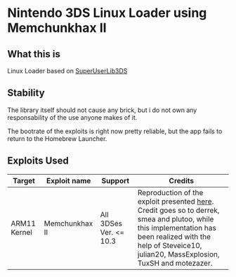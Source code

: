 # Nintendo 3DS Linux Loader using Memchunkhax II

## What this is

Linux Loader based on [SuperUserLib3DS](https://github.com/delebile/SuperUserLib3DS)

## Stability

The library itself should not cause any brick, but i do not own any responsability of the use anyone makes of it.

The bootrate of the exploits is right now pretty reliable, but the app fails to return to the Homebrew Launcher.

## Exploits Used

Target | Exploit name | Support | Credits
------------ | ------------- | ------------- | -------------
ARM11 Kernel | Memchunkhax II | All 3DSes Ver. <= 10.3 | Reproduction of the exploit presented [here](https://media.ccc.de/v/32c3-7240-console_hacking). Credit goes so to derrek, smea and plutoo, while this implementation has been realized with the help of Steveice10, julian20, MassExplosion, TuxSH and motezazer.




